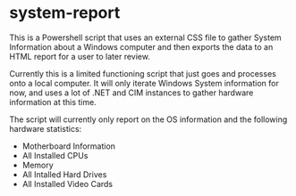 # system-report

This is a Powershell script that uses an external CSS file to gather System Information about a Windows computer and then exports the data to an HTML report for a user to later review. 

Currently this is a limited functioning script that just goes and processes onto a local computer. It will only iterate Windows System information for now, and uses a lot of .NET and CIM instances to gather hardware information at this time. 

The script will currently only report on the OS information and the following hardware statistics: 
 - Motherboard Information
 - All Installed CPUs
 - Memory 
 - All Intalled Hard Drives 
 - All Installed Video Cards

